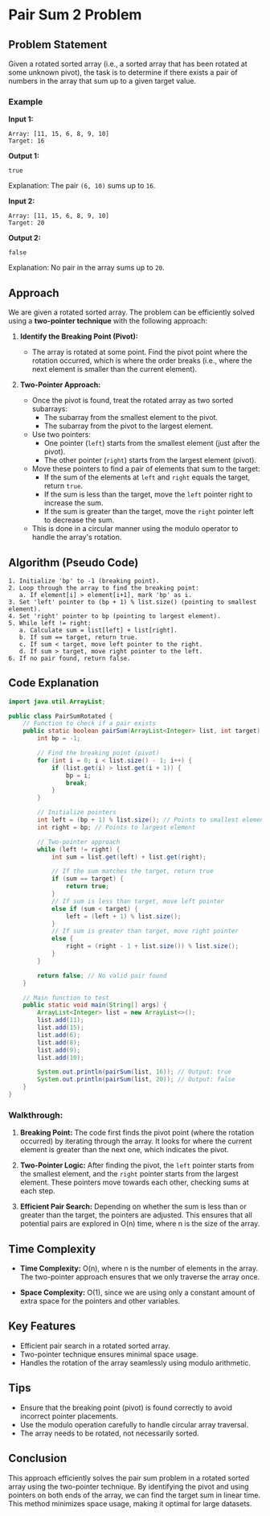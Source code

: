 # Pair Sum 2 Problem

## Problem Statement

Given a rotated sorted array (i.e., a sorted array that has been rotated at some unknown pivot), the task is to determine if there exists a pair of numbers in the array that sum up to a given target value.

### Example

**Input 1:**

```
Array: [11, 15, 6, 8, 9, 10]
Target: 16
```

**Output 1:**

```
true
```

Explanation: The pair `(6, 10)` sums up to `16`.

**Input 2:**

```
Array: [11, 15, 6, 8, 9, 10]
Target: 20
```

**Output 2:**

```
false
```

Explanation: No pair in the array sums up to `20`.

## Approach

We are given a rotated sorted array. The problem can be efficiently solved using a **two-pointer technique** with the following approach:

1. **Identify the Breaking Point (Pivot):**
   - The array is rotated at some point. Find the pivot point where the rotation occurred, which is where the order breaks (i.e., where the next element is smaller than the current element).
   
2. **Two-Pointer Approach:**
   - Once the pivot is found, treat the rotated array as two sorted subarrays:
     - The subarray from the smallest element to the pivot.
     - The subarray from the pivot to the largest element.
   - Use two pointers:
     - One pointer (`left`) starts from the smallest element (just after the pivot).
     - The other pointer (`right`) starts from the largest element (pivot).
   - Move these pointers to find a pair of elements that sum to the target:
     - If the sum of the elements at `left` and `right` equals the target, return `true`.
     - If the sum is less than the target, move the `left` pointer right to increase the sum.
     - If the sum is greater than the target, move the `right` pointer left to decrease the sum.
   - This is done in a circular manner using the modulo operator to handle the array's rotation.

## Algorithm (Pseudo Code)

```
1. Initialize 'bp' to -1 (breaking point).
2. Loop through the array to find the breaking point:
   a. If element[i] > element[i+1], mark 'bp' as i.
3. Set 'left' pointer to (bp + 1) % list.size() (pointing to smallest element).
4. Set 'right' pointer to bp (pointing to largest element).
5. While left != right:
   a. Calculate sum = list[left] + list[right].
   b. If sum == target, return true.
   c. If sum < target, move left pointer to the right.
   d. If sum > target, move right pointer to the left.
6. If no pair found, return false.
```

## Code Explanation

```java
import java.util.ArrayList;

public class PairSumRotated {
    // Function to check if a pair exists
    public static boolean pairSum(ArrayList<Integer> list, int target) {
        int bp = -1;

        // Find the breaking point (pivot)
        for (int i = 0; i < list.size() - 1; i++) {
            if (list.get(i) > list.get(i + 1)) {
                bp = i;
                break;
            }
        }

        // Initialize pointers
        int left = (bp + 1) % list.size(); // Points to smallest element
        int right = bp; // Points to largest element

        // Two-pointer approach
        while (left != right) {
            int sum = list.get(left) + list.get(right);

            // If the sum matches the target, return true
            if (sum == target) {
                return true;
            } 
            // If sum is less than target, move left pointer
            else if (sum < target) {
                left = (left + 1) % list.size();
            } 
            // If sum is greater than target, move right pointer
            else {
                right = (right - 1 + list.size()) % list.size();
            }
        }

        return false; // No valid pair found
    }

    // Main function to test
    public static void main(String[] args) {
        ArrayList<Integer> list = new ArrayList<>();
        list.add(11);
        list.add(15);
        list.add(6);
        list.add(8);
        list.add(9);
        list.add(10);

        System.out.println(pairSum(list, 16)); // Output: true
        System.out.println(pairSum(list, 20)); // Output: false
    }
}
```

### Walkthrough:

1. **Breaking Point:** The code first finds the pivot point (where the rotation occurred) by iterating through the array. It looks for where the current element is greater than the next one, which indicates the pivot.
   
2. **Two-Pointer Logic:** After finding the pivot, the `left` pointer starts from the smallest element, and the `right` pointer starts from the largest element. These pointers move towards each other, checking sums at each step.

3. **Efficient Pair Search:** Depending on whether the sum is less than or greater than the target, the pointers are adjusted. This ensures that all potential pairs are explored in O(n) time, where n is the size of the array.

## Time Complexity

- **Time Complexity:** O(n), where n is the number of elements in the array. The two-pointer approach ensures that we only traverse the array once.

- **Space Complexity:** O(1), since we are using only a constant amount of extra space for the pointers and other variables.

## Key Features

- Efficient pair search in a rotated sorted array.
- Two-pointer technique ensures minimal space usage.
- Handles the rotation of the array seamlessly using modulo arithmetic.

## Tips

- Ensure that the breaking point (pivot) is found correctly to avoid incorrect pointer placements.
- Use the modulo operation carefully to handle circular array traversal.
- The array needs to be rotated, not necessarily sorted.

## Conclusion

This approach efficiently solves the pair sum problem in a rotated sorted array using the two-pointer technique. By identifying the pivot and using pointers on both ends of the array, we can find the target sum in linear time. This method minimizes space usage, making it optimal for large datasets.